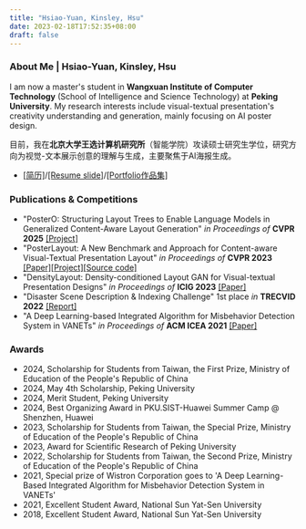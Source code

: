 ```yaml
---
title: "Hsiao-Yuan, Kinsley, Hsu"
date: 2023-02-18T17:52:35+08:00
draft: false
---
```


### About Me | Hsiao-Yuan, Kinsley, Hsu

I am now a master\'s student in **Wangxuan Institute of Computer Technology** (School of Intelligence and Science Technology) at **Peking University**. My research interests include visual-textual presentation's creativity understanding and generation, mainly focusing on AI poster design.

目前，我在**北京大学王选计算机研究所**（智能学院）攻读硕士研究生学位，研究方向为视觉-文本展示创意的理解与生成，主要聚焦于AI海报生成。

- [[简历]](/hsiaoyuanhsu_public_cv.pdf)/[[Resume slide]](/hsiaoyuanhsu_public_slide.pdf)/[[Portfolio作品集]](/hsiaoyuanhsu_portfolio_24.pdf)

### Publications & Competitions

- \"PosterO: Structuring Layout Trees to Enable Language Models in Generalized Content-Aware Layout Generation\" *in Proceedings of* **CVPR 2025** [[Project]](https://thekinsley.github.io/PosterO.github.io/)
- \"PosterLayout: A New Benchmark and Approach for Content-aware Visual-Textual Presentation Layout\" *in Proceedings of* **CVPR 2023** [[Paper]](https://openaccess.thecvf.com/content/CVPR2023/html/Hsu_PosterLayout_A_New_Benchmark_and_Approach_for_Content-Aware_Visual-Textual_Presentation_CVPR_2023_paper.html)[[Project]](http://39.108.48.32/mipl/PosterLayout/)[[Source code]](https://github.com/PKU-ICST-MIPL/PosterLayout-CVPR2023)
- \"DensityLayout: Density-conditioned Layout GAN for Visual-textual Presentation Designs\" *in Proceedings of* **ICIG 2023** [[Paper]](http://dx.doi.org/10.1007/978-3-031-46308-2_16)
- \"Disaster Scene Description & Indexing Challenge\" 1st place *in* **TRECVID 2022** [[Report]](https://www-nlpir.nist.gov/projects/tvpubs/tv22.papers/pku_wict.pdf)
- \"A Deep Learning-based Integrated Algorithm for Misbehavior Detection System in VANETs\" *in Proceedings of* **ACM ICEA 2021** [[Paper]](https://dl.acm.org/doi/abs/10.1145/3491396.3506509)

### Awards

- 2024, Scholarship for Students from Taiwan, the First Prize, Ministry of Education of the People's Republic of China
- 2024, May 4th Scholarship, Peking University
- 2024, Merit Student, Peking University
- 2024, Best Organizing Award in PKU.SIST-Huawei Summer Camp @ Shenzhen, Huawei
- 2023, Scholarship for Students from Taiwan, the Special Prize, Ministry of Education of the People's Republic of China
- 2023, Award for Scientific Research of Peking University
- 2022, Scholarship for Students from Taiwan, the Second Prize, Ministry of Education of the People's Republic of China
- 2021, Special prize of Wistron Corporation goes to 'A Deep Learning-Based Integrated Algorithm for Misbehavior Detection System in VANETs'
- 2021, Excellent Student Award, National Sun Yat-Sen University
- 2018, Excellent Student Award, National Sun Yat-Sen University